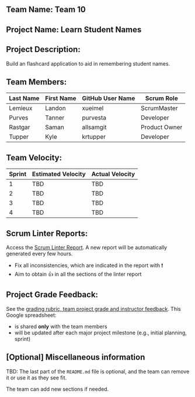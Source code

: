 ## Team Name: Team 10

## Project Name: Learn Student Names

## Project Description:
Build an flashcard application to aid in remembering student names.

## Team Members:

Last Name       | First Name      | GitHub User Name     | Scrum Role
--------------- | --------------- | -------------------- | ---------------
Lemieux             | Landon             | xueimel                  | ScrumMaster
Purves             | Tanner             | purvesta                  | Developer
Rastgar             | Saman             | allsamgit                  | Product Owner
Tupper             | Kyle             | krtupper                  | Developer

## Team Velocity:

Sprint | Estimated Velocity | Actual Velocity
------ | ------------------ | ---------------
1      | TBD                | TBD
2      | TBD                | TBD
3      | TBD                | TBD
4      | TBD                | TBD

## Scrum Linter Reports:
Access the [Scrum Linter Report](http://cs.boisestate.edu/~bdit/ScrumLinter/CS471F19ScrumLinterReports/CS471-F19-Team10_w5DZEaQljEzU6m646sAVChqQMlpbNC5ebDjzLeTf/). A new report will be automatically generated every few hours.
- Fix all inconsistencies, which are indicated in the report with :heavy_exclamation_mark:
- Aim to obtain :thumbsup: in all the sections of the linter report

## Project Grade Feedback:
See the [grading rubric, team project grade and instructor feedback](https://docs.google.com/spreadsheets/d/1T0c9p31yAqKpArjZd8IbvNHsH8PorvyhQu0Eij0zkMw/edit?usp=sharing). This Google spreadsheet:
- is shared **only** with the team members
- will be updated after each major project milestone (e.g., initial planning, sprint)

## [Optional] Miscellaneous information
TBD: The last part of the `README.md` file is optional, and the team can remove it or use it as they see fit.

The team can add new sections if needed.
